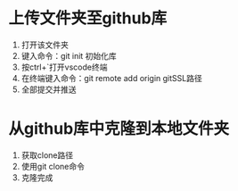 # 上传文件夹至github库
1. 打开该文件夹
2. 键入命令：git init 初始化库
3. 按ctrl+`打开vscode终端
4. 在终端键入命令：git remote add origin gitSSL路径
5. 全部提交并推送

# 从github库中克隆到本地文件夹
1. 获取clone路径
2. 使用git clone命令
3. 克隆完成